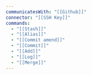 ```yaml
---
communicatesWith: "[[Github]]"
connector: "[[SSH Key]]"
commands:
  - "[[Stash]]"
  - "[[Alias]]"
  - "[[Commit amend]]"
  - "[[Commit]]"
  - "[[Add]]"
  - "[[Log]]"
  - "[[Merge]]"
---
```







